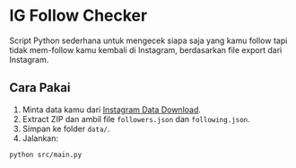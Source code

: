 # IG Follow Checker

Script Python sederhana untuk mengecek siapa saja yang kamu follow tapi tidak mem-follow kamu kembali di Instagram, berdasarkan file export dari Instagram.

## Cara Pakai

1. Minta data kamu dari [Instagram Data Download](https://www.instagram.com/download/request/).
2. Extract ZIP dan ambil file `followers.json` dan `following.json`.
3. Simpan ke folder `data/`.
4. Jalankan:

```bash
python src/main.py
